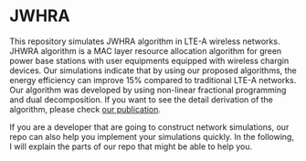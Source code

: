 # JWHRA
This repository simulates JWHRA algorithm in LTE-A wireless networks. JHWRA algorithm is a MAC layer resource allocation algorithm for green power base stations with user equipments equipped with wireless chargin devices. Our simulations indicate that by using our proposed algorithms, the energy efficiency can improve 15% compared to traditional LTE-A networks. Our algorithm was developed by using non-linear fractional programming and dual decomposition. If you want to see the detail derivation of the algorithm, please check [our publication](https://ieeexplore.ieee.org/document/7925823/).

If you are a developer that are going to construct network simulations, our repo can also help you implement your simulations quickly. In the following, I will explain the parts of our repo that might be able to help you.

